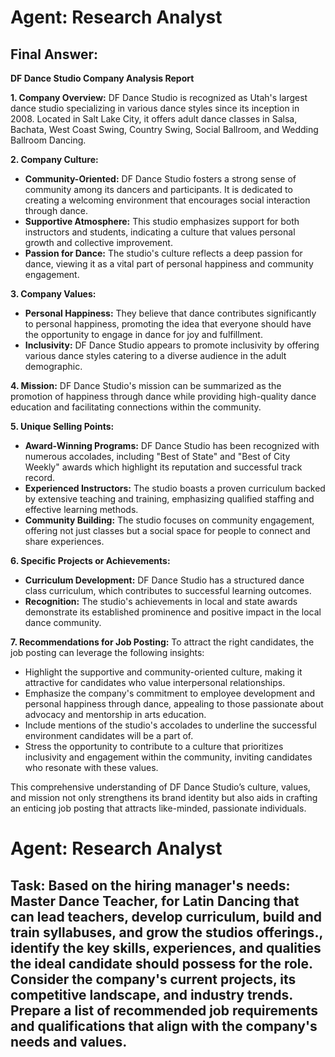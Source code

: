 # Agent: Research Analyst
## Final Answer:
**DF Dance Studio Company Analysis Report**

**1. Company Overview:**
DF Dance Studio is recognized as Utah's largest dance studio specializing in various dance styles since its inception in 2008. Located in Salt Lake City, it offers adult dance classes in Salsa, Bachata, West Coast Swing, Country Swing, Social Ballroom, and Wedding Ballroom Dancing.

**2. Company Culture:**
- **Community-Oriented:** DF Dance Studio fosters a strong sense of community among its dancers and participants. It is dedicated to creating a welcoming environment that encourages social interaction through dance.
- **Supportive Atmosphere:** This studio emphasizes support for both instructors and students, indicating a culture that values personal growth and collective improvement.
- **Passion for Dance:** The studio's culture reflects a deep passion for dance, viewing it as a vital part of personal happiness and community engagement.

**3. Company Values:**
- **Personal Happiness:** They believe that dance contributes significantly to personal happiness, promoting the idea that everyone should have the opportunity to engage in dance for joy and fulfillment.
- **Inclusivity:** DF Dance Studio appears to promote inclusivity by offering various dance styles catering to a diverse audience in the adult demographic.

**4. Mission:**
DF Dance Studio's mission can be summarized as the promotion of happiness through dance while providing high-quality dance education and facilitating connections within the community.

**5. Unique Selling Points:**
- **Award-Winning Programs:** DF Dance Studio has been recognized with numerous accolades, including "Best of State" and "Best of City Weekly" awards which highlight its reputation and successful track record.
- **Experienced Instructors:** The studio boasts a proven curriculum backed by extensive teaching and training, emphasizing qualified staffing and effective learning methods.
- **Community Building:** The studio focuses on community engagement, offering not just classes but a social space for people to connect and share experiences.

**6. Specific Projects or Achievements:**
- **Curriculum Development:** DF Dance Studio has a structured dance class curriculum, which contributes to successful learning outcomes.
- **Recognition:** The studio's achievements in local and state awards demonstrate its established prominence and positive impact in the local dance community.

**7. Recommendations for Job Posting:**
To attract the right candidates, the job posting can leverage the following insights:
- Highlight the supportive and community-oriented culture, making it attractive for candidates who value interpersonal relationships.
- Emphasize the company's commitment to employee development and personal happiness through dance, appealing to those passionate about advocacy and mentorship in arts education.
- Include mentions of the studio's accolades to underline the successful environment candidates will be a part of.
- Stress the opportunity to contribute to a culture that prioritizes inclusivity and engagement within the community, inviting candidates who resonate with these values.

This comprehensive understanding of DF Dance Studio’s culture, values, and mission not only strengthens its brand identity but also aids in crafting an enticing job posting that attracts like-minded, passionate individuals.


# Agent: Research Analyst
## Task: Based on the hiring manager's needs: Master Dance Teacher, for Latin Dancing that can lead teachers, develop curriculum, build and train syllabuses, and grow the studios offerings., identify the key skills, experiences, and qualities the ideal candidate should possess for the role. Consider the company's current projects, its competitive landscape, and industry trends. Prepare a list of recommended job requirements and qualifications that align with the company's needs and values.
